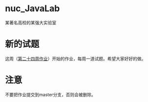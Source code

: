 # nuc_JavaLab
某著名高校的某强大实验室

# 新的试题

这周（[第二十四周作业](https://github.com/youngxhui/nuc_JavaLab/tree/master/%E7%AC%AC%E4%BA%8C%E5%8D%81%E5%9B%9B%E5%91%A8%E4%BD%9C%E4%B8%9A)）开始的作业，每周一道试题。希望大家好好的做。

# 注意

不要把作业提交到master分支，否则会被删除。

